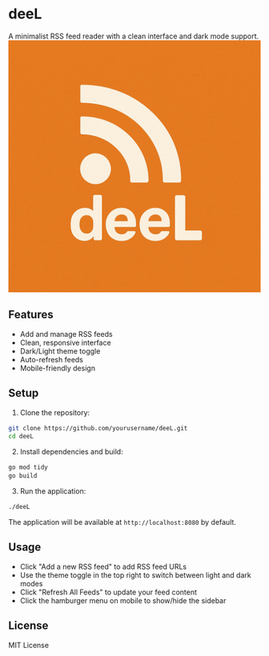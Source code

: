 # deeL

A minimalist RSS feed reader with a clean interface and dark mode support.
![deeL Logo](static/images/deeL-logo.png)

## Features

- Add and manage RSS feeds
- Clean, responsive interface
- Dark/Light theme toggle
- Auto-refresh feeds
- Mobile-friendly design

## Setup

1. Clone the repository:
```bash
git clone https://github.com/yourusername/deeL.git
cd deeL
```

2. Install dependencies and build:
```bash
go mod tidy
go build
```

3. Run the application:
```bash
./deeL
```

The application will be available at `http://localhost:8080` by default.

## Usage

- Click "Add a new RSS feed" to add RSS feed URLs
- Use the theme toggle in the top right to switch between light and dark modes
- Click "Refresh All Feeds" to update your feed content
- Click the hamburger menu on mobile to show/hide the sidebar

## License

MIT License
